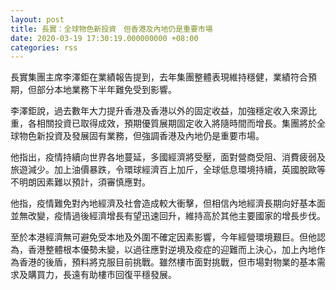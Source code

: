 ```yaml
---
layout: post
title: 長實：全球物色新投資　但香港及內地仍是重要市場
date: 2020-03-19 17:30:19.000000000 +08:00
categories: rss
---
```


長實集團主席李澤鉅在業績報告提到，去年集團整體表現維持穩健，業績符合預期，但部分本地業務下半年難免受到影響。

李澤鉅說，過去數年大力提升香港及香港以外的固定收益，加強穩定收入來源比重，各相關投資已取得成效，預期優質展期固定收入將隨時間而增長。集團將於全球物色新投資及發展固有業務，但強調香港及內地仍是重要市場。

他指出，疫情持續向世界各地蔓延，多國經濟將受壓，面對營商受阻、消費疲弱及旅遊減少。加上油價暴跌，令環球經濟百上加斤，全球低息環境持續，英國脫歐等不明朗因素難以預計，須審慎應對。

他指，疫情難免對內地經濟及社會造成較大衝擊，但相信內地經濟長期向好基本面並無改變，疫情過後經濟增長有望迅速回升，維持高於其他主要國家的增長步伐。

至於本港經濟無可避免受本地及外圍不確定因素影響，今年經營環境艱巨。但他認為，香港整體根本優勢未變，以過往應對逆境及疫症的迎難而上決心，加上內地作為香港的後盾，預料將克服目前挑戰。雖然樓市面對挑戰，但市場對物業的基本需求及購買力，長遠有助樓市回復平穩發展。
